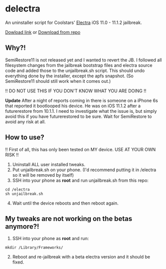 # delectra
An uninstaller script for Coolstars' [Electra](https://github.com/coolstar/electra) iOS 11.0 - 11.1.2 jailbreak.

[Dowload link](https://mega.nz/#!IkkgWIBJ!mWVNVYhRes730gF9Nn26mnPs2044olU04uUBGYJerh8)
or
[Download from repo](https://raw.githubusercontent.com/KirovAir/delectra/master/unjailbreak.sh)
## Why?!
SemiRestore11 is not released yet and I wanted to revert the JB.
I followed all filesystem changes from the jailbreak bootstrap files and electra source code and added those to the unjailbreak.sh script. This should undo everything done by the installer, except the apfs snapshot. (So SemiRestore11 should still work when it comes out.)

!! DO NOT USE THIS IF YOU DON'T KNOW WHAT YOU ARE DOING !!

**Update**
After a night of reports coming in there is someone on a iPhone 6s that reported it bootlooped his device. He was on iOS 11.1.2 after a futurerestore from 10.1.1. 
I need to investigate what the issue is, but simply avoid this if you have futurerestored to be sure.
Wait for SemiRestore to avoid any risk at all.

## How to use?
!! First of all, this has only been tested on MY device. USE AT YOUR OWN RISK !!
1. Uninstall ALL user installed tweaks.
2. Put unjailbreak.sh on your phone. (I'd recommend putting it in /electra so it will be removed by itself)
3. SSH into your phone as __root__ and run unjailbreak.sh from this repo:
```
cd /electra
sh unjailbreak.sh
```
4. Wait until the device reboots and then reboot again.

## My tweaks are not working on the betas anymore?!
1. SSH into your phone as __root__ and run:
```
mkdir /Library/Frameworks/
```
2. Reboot and re-jailbreak with a beta electra version and it should be fixed.
